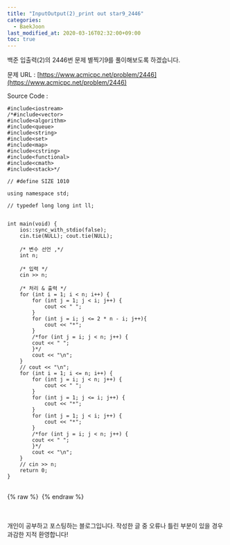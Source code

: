 ```yaml
---
title: "InputOutput(2)_print out star9_2446"
categories: 
  - BaekJoon
last_modified_at: 2020-03-16T02:32:00+09:00
toc: true
---
```

백준 입출력(2)의 2446번 문제 별찍기9를 풀이해보도록 하겠습니다.<br/>

문제 URL : [https://www.acmicpc.net/problem/2446](https://www.acmicpc.net/problem/2446)
<br/>

Source Code : 
~~~
#include<iostream>
/*#include<vector>
#include<algorithm>
#include<queue>
#include<string>
#include<set>
#include<map>
#include<cstring>
#include<functional>
#include<cmath>
#include<stack>*/

// #define SIZE 1010

using namespace std;

// typedef long long int ll;


int main(void) {
	ios::sync_with_stdio(false);
	cin.tie(NULL); cout.tie(NULL);

	/* 변수 선언 ,*/
	int n;

	/* 입력 */
	cin >> n;
	
	/* 처리 & 출력 */
	for (int i = 1; i < n; i++) {
		for (int j = 1; j < i; j++) {
			cout << " ";
		}
		for (int j = i; j <= 2 * n - i; j++){
			cout << "*";
		}
		/*for (int j = i; j < n; j++) {
		cout << " ";
		}*/
		cout << "\n";
	}
	// cout << "\n";
	for (int i = 1; i <= n; i++) {
		for (int j = i; j < n; j++) {
			cout << " ";
		}
		for (int j = 1; j <= i; j++) {
			cout << "*";
		}
		for (int j = 1; j < i; j++) {
			cout << "*";
		}
		/*for (int j = i; j < n; j++) {
		cout << " ";
		}*/
		cout << "\n";
	}
	// cin >> n;
	return 0;
}
~~~

<br/>
{% raw %} <img src="https://ohjinjin.github.io/assets/images/20200316baekjoon_inputoutput_2/capture7.JPG" alt=""> {% endraw %}<br/>

<br/><br/>
개인이 공부하고 포스팅하는 블로그입니다. 작성한 글 중 오류나 틀린 부분이 있을 경우 과감한 지적 환영합니다!<br/><br/>